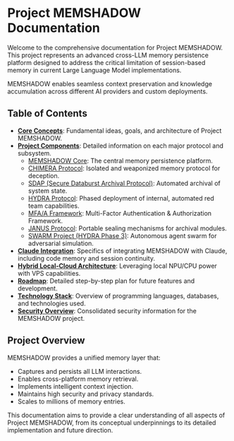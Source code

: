 # Project MEMSHADOW Documentation

Welcome to the comprehensive documentation for Project MEMSHADOW. This project represents an advanced cross-LLM memory persistence platform designed to address the critical limitation of session-based memory in current Large Language Model implementations.

MEMSHADOW enables seamless context preservation and knowledge accumulation across different AI providers and custom deployments.

## Table of Contents

*   [**Core Concepts**](./docs/concepts.md): Fundamental ideas, goals, and architecture of Project MEMSHADOW.
*   [**Project Components**](./docs/components/README.md): Detailed information on each major protocol and subsystem.
    *   [MEMSHADOW Core](./docs/components/memshadow_core.md): The central memory persistence platform.
    *   [CHIMERA Protocol](./docs/components/chimera.md): Isolated and weaponized memory protocol for deception.
    *   [SDAP (Secure Databurst Archival Protocol)](./docs/components/sdap.md): Automated archival of system state.
    *   [HYDRA Protocol](./docs/components/hydra.md): Phased deployment of internal, automated red team capabilities.
    *   [MFA/A Framework](./docs/components/mfaa.md): Multi-Factor Authentication & Authorization Framework.
    *   [JANUS Protocol](./docs/components/janus.md): Portable sealing mechanisms for archival modules.
    *   [SWARM Project (HYDRA Phase 3)](./docs/components/swarm.md): Autonomous agent swarm for adversarial simulation.
*   [**Claude Integration**](./docs/claude_integration.md): Specifics of integrating MEMSHADOW with Claude, including code memory and session continuity.
*   [**Hybrid Local-Cloud Architecture**](./docs/hybrid_architecture.md): Leveraging local NPU/CPU power with VPS capabilities.
*   [**Roadmap**](./docs/roadmap.md): Detailed step-by-step plan for future features and development.
*   [**Technology Stack**](./docs/technology_stack.md): Overview of programming languages, databases, and technologies used.
*   [**Security Overview**](./docs/security.md): Consolidated security information for the MEMSHADOW project.

## Project Overview

MEMSHADOW provides a unified memory layer that:
- Captures and persists all LLM interactions.
- Enables cross-platform memory retrieval.
- Implements intelligent context injection.
- Maintains high security and privacy standards.
- Scales to millions of memory entries.

This documentation aims to provide a clear understanding of all aspects of Project MEMSHADOW, from its conceptual underpinnings to its detailed implementation and future direction.
